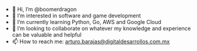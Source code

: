 - 👋 Hi, I’m @boomerdragon
- 👀 I’m interested in software and game development
- 🌱 I’m currently learning Python, Go, AWS and Google Cloud
- 💞️ I’m looking to collaborate on whatever my knowledge and experience can be valuable and helpful
- 📫 How to reach me: arturo.barajas@digitaldesarrollos.com.mx

<!---
boomerdragon/boomerdragon is a ✨ special ✨ repository because its `README.md` (this file) appears on your GitHub profile.
You can click the Preview link to take a look at your changes.
--->
